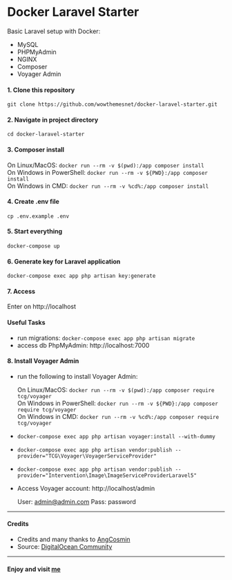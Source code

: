 # Docker Laravel Starter

Basic Laravel setup with Docker:
- MySQL
- PHPMyAdmin
- NGINX
- Composer
- Voyager Admin


#### 1. Clone this repository

`git clone https://github.com/wowthemesnet/docker-laravel-starter.git`

#### 2. Navigate in project directory

`cd docker-laravel-starter`

#### 3. Composer install
On Linux/MacOS: `docker run --rm -v $(pwd):/app composer install`  
On Windows in PowerShell: `docker run --rm -v ${PWD}:/app composer install`  
On Windows in CMD: `docker run --rm -v %cd%:/app composer install`  

#### 4. Create .env file
`cp .env.example .env`  

#### 5. Start everything
`docker-compose up`  

#### 6. Generate key for Laravel application
`docker-compose exec app php artisan key:generate`  

#### 7. Access
Enter on http://localhost  

#### Useful Tasks
- run migrations: `docker-compose exec app php artisan migrate`    
- access db PhpMyAdmin: http://localhost:7000

#### 8. Install Voyager Admin

- run the following to install Voyager Admin:

    On Linux/MacOS: `docker run --rm -v $(pwd):/app composer require tcg/voyager`  
    On Windows in PowerShell: `docker run --rm -v ${PWD}:/app composer require tcg/voyager`  
    On Windows in CMD: `docker run --rm -v %cd%:/app composer require tcg/voyager`

- `docker-compose exec app php artisan voyager:install --with-dummy`
- `docker-compose exec app php artisan vendor:publish --provider="TCG\Voyager\VoyagerServiceProvider"`
- `docker-compose exec app php artisan vendor:publish --provider="Intervention\Image\ImageServiceProviderLaravel5"`

- Access Voyager account: http://localhost/admin 

    User: admin@admin.com
    Pass: password

<hr>

#### Credits
- Credits and many thanks to [AngCosmin](https://github.com/AngCosmin/docker-laravel)
- Source: [DigitalOcean Community](https://www.digitalocean.com/community/tutorials/how-to-set-up-laravel-nginx-and-mysql-with-docker-compose)

<hr>

#### Enjoy and visit [me](https://www.wowthemes.net)